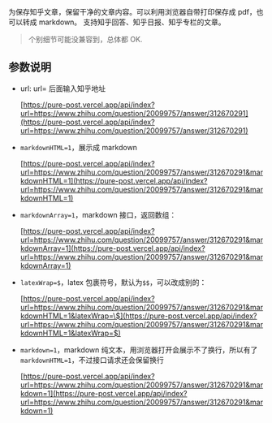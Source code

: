 为保存知乎文章，保留干净的文章内容。可以利用浏览器自带打印保存成 pdf，也可以转成 markdown。
支持知乎回答、知乎日报、知乎专栏的文章。

> 个别细节可能没兼容到，总体都 OK.

## 参数说明

- url: url= 后面输入知乎地址

  [https://pure-post.vercel.app/api/index?url=https://www.zhihu.com/question/20099757/answer/312670291](https://pure-post.vercel.app/api/index?url=https://www.zhihu.com/question/20099757/answer/312670291)

- `markdownHTML=1`，展示成 markdown

  [https://pure-post.vercel.app/api/index?url=https://www.zhihu.com/question/20099757/answer/312670291&markdownHTML=1](https://pure-post.vercel.app/api/index?url=https://www.zhihu.com/question/20099757/answer/312670291&markdownHTML=1)

- `markdownArray=1`，markdown 接口，返回数组：

  [https://pure-post.vercel.app/api/index?url=https://www.zhihu.com/question/20099757/answer/312670291&markdownArray=1](https://pure-post.vercel.app/api/index?url=https://www.zhihu.com/question/20099757/answer/312670291&markdownArray=1)

- `latexWrap=$`，latex 包裹符号，默认为`$$`，可以改成别的：

  [https://pure-post.vercel.app/api/index?url=https://www.zhihu.com/question/20099757/answer/312670291&markdownHTML=1&latexWrap=\$](https://pure-post.vercel.app/api/index?url=https://www.zhihu.com/question/20099757/answer/312670291&markdownHTML=1&latexWrap=$)

- `markdown=1`，markdown 纯文本，用浏览器打开会展示不了换行，所以有了`markdownHTML=1`，不过接口请求还会保留换行

  [https://pure-post.vercel.app/api/index?url=https://www.zhihu.com/question/20099757/answer/312670291&markdown=1](https://pure-post.vercel.app/api/index?url=https://www.zhihu.com/question/20099757/answer/312670291&markdown=1)
